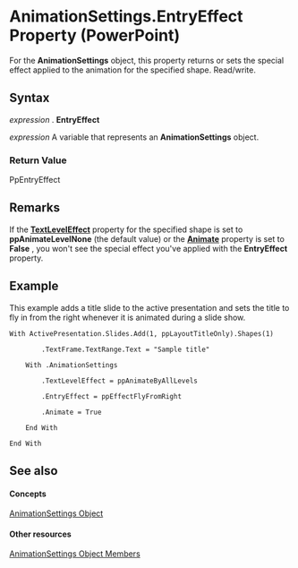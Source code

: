 
# AnimationSettings.EntryEffect Property (PowerPoint)

For the  **AnimationSettings** object, this property returns or sets the special effect applied to the animation for the specified shape. Read/write.


## Syntax

 _expression_ . **EntryEffect**

 _expression_ A variable that represents an **AnimationSettings** object.


### Return Value

PpEntryEffect


## Remarks

If the  **[TextLevelEffect](008e3db2-2d22-5218-c312-663f0106adc6.md)** property for the specified shape is set to **ppAnimateLevelNone** (the default value) or the **[Animate](7434630f-3c73-4261-36f7-a26d45e9df11.md)** property is set to **False** , you won't see the special effect you've applied with the **EntryEffect** property.


## Example

This example adds a title slide to the active presentation and sets the title to fly in from the right whenever it is animated during a slide show.


```
With ActivePresentation.Slides.Add(1, ppLayoutTitleOnly).Shapes(1)

        .TextFrame.TextRange.Text = "Sample title"

    With .AnimationSettings

        .TextLevelEffect = ppAnimateByAllLevels

        .EntryEffect = ppEffectFlyFromRight

        .Animate = True

    End With

End With
```


## See also


#### Concepts


[AnimationSettings Object](ebbe4257-236b-35b4-bdf1-e92a1b4b417b.md)
#### Other resources


[AnimationSettings Object Members](89ef00c0-9427-703c-e890-c96cf6e80239.md)
